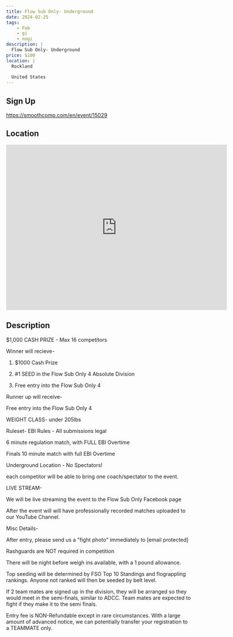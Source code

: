 ```yaml
---
title: Flow Sub Only- Underground
date: 2024-02-25
tags:
    - Feb
    - gi 
    - nogi 
description: |
  Flow Sub Only- Underground
price: $100
location: |
  Rockland
  
  United States
---
```

## Sign Up
https://smoothcomp.com/en/event/15029

## Location
<iframe src="https://www.google.com/maps/embed?pb=!1m18!1m12!1m3!1d12345.6789!2d-69.1060248!3d44.1125342!2m3!1f0!2f0!3f0!3m2!1i1024!2i768!4f13.1!3m3!1m2!1s0x0%3A0x0!2z44.1125342!5e0!3m2!1sen!2sus!4v1234567890" width="600" height="450" style="border:0;" allowfullscreen="" loading="lazy"></iframe>

## Description
$1,000 CASH PRIZE - Max 16 competitors


Winner will recieve-


1. $1000 Cash Prize


2. #1 SEED in the Flow Sub Only 4 Absolute Division


3. Free entry into the Flow Sub Only 4


Runner up will receive-


Free entry into the Flow Sub Only 4


WEIGHT CLASS- under 205lbs 


Ruleset- EBI Rules - All submissions legal


6 minute regulation match, with FULL EBI Overtime


Finals 10 minute match with full EBI Overtime


Underground Location - No Spectators!


each competitor will be able to bring one coach/spectator to the event.


LIVE STREAM-


We will be live streaming the event to the Flow Sub Only Facebook page


After the event will will have professionally recorded matches uploaded to our YouTube Channel.


Misc Details-


After entry, please send us a "fight photo" immediately to [email protected]


Rashguards are NOT required in competition


There will be night before weigh ins available, with a 1 pound allowance.


Top seeding will be determined by FSO Top 10 Standings and flograppling rankings. Anyone not ranked will then be seeded by belt level.


If 2 team mates are signed up in the division, they will be arranged so they would meet in the semi-finals, similar to ADCC. Team mates are expected to fight if they make it to the semi finals.


Entry fee is NON-Refundable except in rare circumstances. With a large amount of advanced notice, we can potentially transfer your registration to a TEAMMATE only.